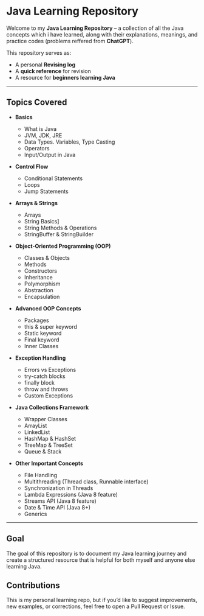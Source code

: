 # Java Learning Repository

Welcome to my **Java Learning Repository** – a collection of all the Java concepts which i have learned, along with their explanations, meanings, and practice codes (problems reffered from **ChatGPT**).  

This repository serves as:
- A personal **Revising log**  
- A **quick reference** for revision  
- A resource for **beginners learning Java**  

---

## Topics Covered
- **Basics**
  - What is Java
  - JVM, JDK, JRE
  - Data Types. Variables, Type Casting
  - Operators
  - Input/Output in Java

- **Control Flow**
  - Conditional Statements
  - Loops
  - Jump Statements

- **Arrays & Strings**
  - Arrays
  - String Basics]
  - String Methods & Operations
  - StringBuffer & StringBuilder

- **Object-Oriented Programming (OOP)**
  - Classes & Objects
  - Methods
  - Constructors
  - Inheritance
  - Polymorphism
  - Abstraction
  - Encapsulation

- **Advanced OOP Concepts**
  - Packages
  - this & super keyword
  - Static keyword
  - Final keyword
  - Inner Classes

- **Exception Handling**
  - Errors vs Exceptions
  - try-catch blocks
  - finally block
  - throw and throws
  - Custom Exceptions

- **Java Collections Framework**
  - Wrapper Classes
  - ArrayList
  - LinkedList
  - HashMap & HashSet
  - TreeMap & TreeSet
  - Queue & Stack

- **Other Important Concepts**
  - File Handling 
  - Multithreading (Thread class, Runnable interface)
  - Synchronization in Threads
  - Lambda Expressions (Java 8 feature)
  - Streams API (Java 8 feature)
  - Date & Time API (Java 8+)
  - Generics

---

## Goal
The goal of this repository is to document my Java learning journey and create a structured resource that is helpful for both myself and anyone else learning Java.

## Contributions
This is my personal learning repo, but if you’d like to suggest improvements, new examples, or corrections, feel free to open a Pull Request or Issue.
